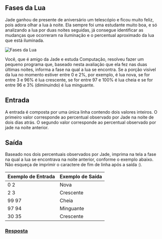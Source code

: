 ## Fases da Lua

Jade ganhou de presente de aniversário um telescópio e ficou muito feliz, pois adora olhar a lua à noite. Ela sempre foi uma estudante muito boa, e só analizando a lua por duas noites seguidas, já consegue identificar as mudanças que ocorreram na iluminação e o percentual aproximado da lua que está iluminada.

![Fases da Lua](https://www.urionlinejudge.com.br/gallery/images/contests/fases-lua.png)

Você, que é amigo da Jade e estuda Computação, resolveu fazer um pequeno programa que, baseado nesta avaliação que ela fez nas duas últimas noites, informa a fase na qual a lua se encontra. Se a porção visível da lua no momento estiver entre 0 e 2%, por exemplo, é lua nova, se for entre 3 e 96% é lua crescente, se for entre 97 e 100% é lua cheia e se for entre 96 e 3% (diminuindo) é lua minguante.

## Entrada
A entrada é composta por uma única linha contendo dois valores inteiros. O primeiro valor corresponde ao percentual observado por Jade na noite de dois dias atrás. O segundo valor corresponde ao percentual observado por jade na noite anterior.

## Saída
Baseado nos dois percentuais observados por Jade, imprima na tela a fase na qual a lua se encontrava na noite anterior, conforme o exemplo abaixo. Não esqueça de imprimir o caractere de fim de linha após a saída :).

 Exemplo de Entrada | Exemplo de Saída
 -------------------|-----------------
 0 2                | Nova
 2 3                | Crescente
 99 97              | Cheia
 97 94              | Minguante
 30 35              | Crescente
 
 ### [Resposta](https://github.com/souzarayane/desafio-GFT-Start3-Java/blob/main/Desafio03%20-%20B%C3%A1sico/src/FasesDaLua.java) 
